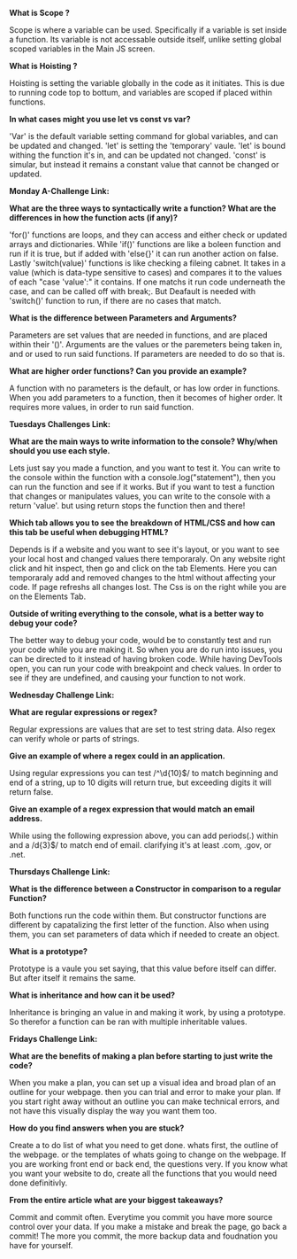 **What is Scope ?**

Scope is where a variable can be used. Specifically if a variable is set inside a function. Its variable is not accessable outside itself, unlike setting global scoped variables in the Main JS screen.

**What is Hoisting ?**

Hoisting is setting the variable globally in the code as it initiates. This is due to running code top to bottum, and variables are scoped if placed within functions.

**In what cases might you use let vs const vs var?**

'Var' is the default variable setting command for global variables, and can be updated and changed. 'let' is setting the 'temporary' vaule. 'let' is bound withing the function it's in, and can be updated not changed. 'const' is simular, but instead it remains a constant value that cannot be changed or updated. 

**Monday A-Challenge Link:**

**What are the three ways to syntactically write a function? What are the differences in how the function acts (if any)?**

'for()' functions are loops, and they can access and either check or updated arrays and dictionaries. While 'if()' functions are like a boleen function and run if it is true, but if added with 'else{}' it can run another action on false. Lastly 'switch(value)' functions is like checking a fileing cabnet. It takes in a value (which is data-type sensitive to cases) and compares it to the values of each "case 'value':" it contains. If one matchs it run code underneath the case, and can be called off with break;. But Deafault is needed with 'switch()' function to run, if there are no cases that match.

**What is the difference between Parameters and Arguments?**

Parameters are set values that are needed in functions, and are placed within their '()'. Arguments are the values or the paremeters being taken in, and or used to run said functions. If parameters are needed to do so that is.

**What are higher order functions? Can you provide an example?**

A function with no parameters is the default, or has low order in functions. When you add parameters to a function, then it becomes of higher order. It requires more values, in order to run said function.

**Tuesdays Challenges Link:**

**What are the main ways to write information to the console? Why/when should you use each style.**

Lets just say you made a function, and you want to test it. You can write to the console within the function with a console.log("statement"), then you can run the function and see if it works. But if you want to test a function that changes or manipulates values, you can write to the console with a return 'value'. but using return stops the function then and there!

**Which tab allows you to see the breakdown of HTML/CSS and how can this tab be useful when debugging HTML?**

Depends is if a website and you want to see it's layout, or you want to see your local host and changed values there temporaraly. On any website right click and hit inspect, then go and click on the tab Elements. Here you can temporaraly add and removed changes to the html without affecting your code. If page refreshs all changes lost. The Css is on the right while you are on the Elements Tab.

**Outside of writing everything to the console, what is a better way to debug your code?**

The better way to debug your code, would be to constantly test and run your code while you are making it. So when you are do run into issues, you can be directed to it instead of having broken code. While having DevTools open, you can run your code with breakpoint and check values. In order to see if they are undefined, and causing your function to not work.


**Wednesday Challenge Link:**


**What are regular expressions or regex?**

Regular expressions are values that are set to test string data. Also regex can verify whole or parts of strings.

**Give an example of where a regex could in an application.**

Using regular expressions you can test /^\d{10}$/ to match beginning and end of a string, up to 10 digits will return true, but exceeding digits it will return false. 

**Give an example of a regex expression that would match an email address.**

While using the following expression above, you can add periods(.) within and a \/d{3}$/ to match end of email. clarifying it's at least .com, .gov, or .net.

**Thursdays Challenge Link:**

**What is the difference between a Constructor in comparison to a regular Function?**

Both functions run the code within them. But constructor functions are different by capatalizing the first letter of the function. Also when using them, you can set parameters of data which if needed to create an object. 

**What is a prototype?**

Prototype is a vaule you set saying, that this value before itself can differ. But after itself it remains the same. 

**What is inheritance and how can it be used?**

Inheritance is bringing an value in and making it work, by using a prototype. So therefor  a function can be ran with multiple inheritable values. 

**Fridays Challenge Link:**

**What are the benefits of making a plan before starting to just write the code?**

When you make a plan, you can set up a visual idea and broad plan of an outline for your webpage. then you can trial and error to make your plan. If you start right away without an outline you can make technical errors, and not have this visually display the way you want them too.

**How do you find answers when you are stuck?**

Create a to do list of what you need to get done. whats first, the outline of the webpage. or the templates of whats going to change on the webpage. If you are working front end or back end, the questions very. If you know what you want your website to do, create all the functions that you would need done definitivly.

**From the entire article what are your biggest takeaways?**

Commit and commit often. Everytime you commit you have more source control over your data. If you make a mistake and break the page, go back a commit! The more you commit, the more backup data and foudnation you have for yourself.


